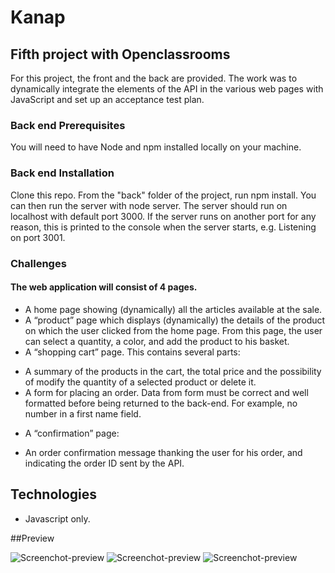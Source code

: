 # Kanap

## Fifth project with Openclassrooms

For this project, the front and the back are provided. The work was to dynamically integrate the elements of the API in the various web pages with JavaScript and set up an acceptance test plan.

### Back end Prerequisites
You will need to have Node and npm installed locally on your machine.

### Back end Installation
Clone this repo. From the "back" folder of the project, run npm install. You can then run the server with node server. The server should run on localhost with default port 3000. If the server runs on another port for any reason, this is printed to the console when the server starts, e.g. Listening on port 3001.

### Challenges 

#### The web application will consist of 4 pages.
* A home page showing (dynamically) all the articles available at the sale.
* A “product” page which displays (dynamically) the details of the product on which the user clicked from the home page. From this page, the user can select a quantity, a color, and add the product to his basket.
* A “shopping cart” page. This contains several parts:
- A summary of the products in the cart, the total price and the possibility of modify the quantity of a selected product or delete it.
- A form for placing an order. Data from form must be correct and well formatted before being returned to the back-end. For example, no number in a first name field.
* A “confirmation” page:
- An order confirmation message thanking the user for his order, and indicating the order ID sent by the API.

## Technologies

* Javascript only.

##Preview

![Screenchot-preview](./public/front/cap1.PNG)
![Screenchot-preview](./public/front/cap2.PNG)
![Screenchot-preview](./public/front/cap3.PNG)
